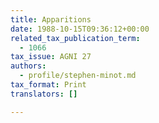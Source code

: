 ```yaml
---
title: Apparitions
date: 1988-10-15T09:36:12+00:00
related_tax_publication_term:
  - 1066
tax_issue: AGNI 27
authors:
  - profile/stephen-minot.md
tax_format: Print
translators: []

---
```

